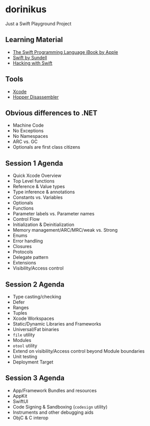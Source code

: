 # dorinikus

Just a Swift Playground Project

## Learning Material
* [The Swift Programming Language iBook by Apple](https://books.apple.com/book/the-swift-programming-language-swift-5-7/id881256329)
* [Swift by Sundell](https://www.swiftbysundell.com/)
* [Hacking with Swift](https://www.hackingwithswift.com/)

## Tools
* [Xcode](https://apps.apple.com/app/xcode/id497799835)
* [Hopper Disassembler](https://www.hopperapp.com/)

## Obvious differences to .NET
* Machine Code
* No Exceptions
* No Namespaces
* ARC vs. GC
* Optionals are first class citizens

## Session 1 Agenda
* Quick Xcode Overview
* Top Level functions
* Reference & Value types
* Type inference & annotations
* Constants vs. Variables
* Optionals
* Functions
* Parameter labels vs. Parameter names
* Control Flow
* Initialization & Deinitialization
* Memory management/ARC/MRC/weak vs. Strong
* Enums
* Error handling
* Closures
* Protocols
* Delegate pattern
* Extensions
* Visibility/Access control

## Session 2 Agenda
* Type casting/checking
* Defer
* Ranges
* Tuples
* Xcode Workspaces
* Static/Dynamic Libraries and Frameworks
* Universal/Fat binaries
* `file` utility
* Modules
* `otool` utility
* Extend on visibility/Access control beyond Module boundaries
* Unit testing
* Deployment Target

## Session 3 Agenda
* App/Framework Bundles and resources
* AppKit
* SwiftUI
* Code Signing & Sandboxing (`codesign` utility)
* Instruments and other debugging aids
* ObjC & C interop